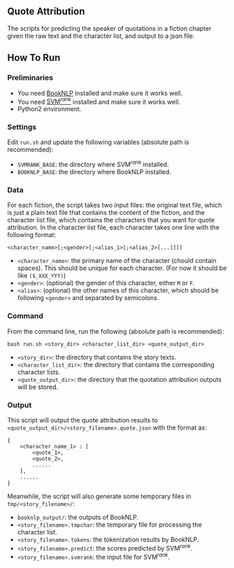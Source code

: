 ## Quote Attribution

The scripts for predicting the speaker of quotations in a fiction chapter given the raw text and the character list, and output to a json file.

## How To Run
### Preliminaries

* You need [BookNLP](https://github.com/dbamman/book-nlp) installed and make sure it works well.
* You need [SVM<sup>*rank*</sup>](https://www.cs.cornell.edu/people/tj/svm_light/svm_rank.html) installed and make sure it works well.
* Python2 environment.

### Settings
Edit `run.sh` and update the following variables (absolute path is recommended):

* `SVMRANK_BASE`: the directory where SVM<sup>*rank*</sup> installed.
* `BOOKNLP_BASE`: the directory where BookNLP installed.

### Data
For each fiction, the script takes two input files: the original text file, which is just a plain text file that contains the content of the fiction, and the character list file, which contains the characters that you want for quote attribution. In the character list file, each character takes one line with the following format:

```
<character_name>[;<gender>[;<alias_1>[;<alias_2>[...]]]]
```

* `<character_name>`: the primary name of the character (chould contain spaces). This should be unique for each character. (For now it should be like `($_XXX_YYY)`)
* `<gender>`: (optional) the gender of this character, either `M` or `F`.
* `<alias>`: (optional) the other names of this character, which should be following `<gender>` and separated by semicolons.

### Command
From the command line, run the following (absolute path is recommended):

```
bash run.sh <story_dir> <character_list_dir> <quote_output_dir>
```

* `<story_dir>`: the directory that contains the story texts.
* `<character_list_dir>`: the directory that contains the corresponding character lists.
* `<quote_output_dir>`: the directory that the quotation attribution outputs will be stored.

### Output
This script will output the quote attribution results to `<quote_output_dir>/<story_filename>.quote.json` with the format as:

```
{
	<character_name_1> : [
		<quote_1>,
		<quote_2>,
		......
	],
	......
}
```

Meanwhile, the script will also generate some temporary files in `tmp/<story_filename>/`:

* `booknlp_output/`: the outputs of BookNLP.
* `<story_filename>.tmpchar`: the temporary file for processing the character list.
* `<story_filename>.tokens`: the tokenization results by BookNLP.
* `<story_filename>.predict`: the scores predicted by SVM<sup>*rank*</sup>.
* `<story_filename>.svmrank`: the input file for SVM<sup>*rank*</sup>.